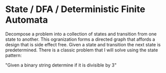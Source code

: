 # State / DFA / Deterministic Finite Automata

Decompose a problem into a collection of states and transition from one state to another. This ogranization forms a directed graph that affords a design that is side effect free. Given a state and transition the next state is predetermined. There is a classic problem that I will solve using the state pattern:

"Given a binary string determine if it is divisible by 3"